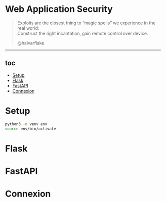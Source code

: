 # Web Application Security

> Exploits are the closest thing to “magic spells”
> we experience in the real world:<br>
> Construct the right incantation,
> gain remote control over device.
>
> @halvarflake

---

## toc

<!-- vim-markdown-toc GFM -->

* [Setup](#setup)
* [Flask](#flask)
* [FastAPI](#fastapi)
* [Connexion](#connexion)

<!-- vim-markdown-toc -->

# Setup

```sh
python3 -m venv env
source env/bin/activate
```

# Flask

# FastAPI

# Connexion
